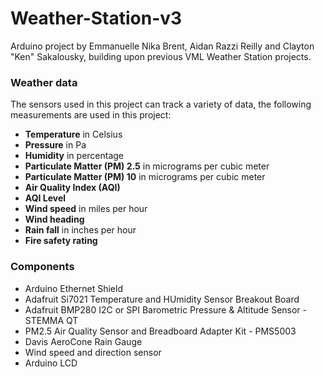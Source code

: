 # Weather-Station-v3
Arduino project by Emmanuelle Nika Brent, Aidan Razzi Reilly and Clayton "Ken" Sakalousky, building upon previous VML Weather Station projects. 


### Weather data
The sensors used in this project can track a variety of data, the following measurements are used in this project: 

* **Temperature** in Celsius
* **Pressure** in Pa
* **Humidity** in percentage
* **Particulate Matter (PM) 2.5** in micrograms per cubic meter
* **Particulate Matter (PM) 10** in micrograms per cubic meter
* **Air Quality Index (AQI)**
* **AQI Level** 
* **Wind speed** in miles per hour
* **Wind heading**
* **Rain fall** in inches per hour
* **Fire safety rating**

### Components

* Arduino Ethernet Shield
* Adafruit Si7021 Temperature and HUmidity Sensor Breakout Board
* Adafruit BMP280 I2C or SPI Barometric Pressure & Altitude Sensor - STEMMA QT
* PM2.5 Air Quality Sensor and Breadboard Adapter Kit - PMS5003
* Davis AeroCone Rain Gauge
* Wind speed and direction sensor
* Arduino LCD
